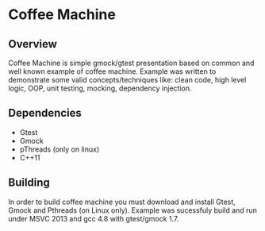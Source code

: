 # Coffee Machine

## Overview

Coffee Machine is simple gmock/gtest presentation based on common and well known example of coffee machine. 
Example was written to demonstrate some valid concepts/techniques like: clean code, high level logic, OOP, unit testing, mocking, dependency injection.

## Dependencies
- Gtest
- Gmock
- pThreads (only on linux)
- C++11

## Building
In order to build coffee machine you must download and install Gtest, Gmock and Pthreads (on Linux only). 
Example was sucessfuly build and run under MSVC 2013 and gcc 4.8 with gtest/gmock 1.7.
